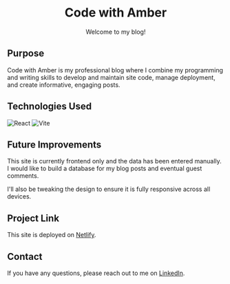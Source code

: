 <h1 align="center" id="readme-top">Code with Amber</h1>

<p align="center">Welcome to my blog!</p>

## Purpose

Code with Amber is my professional blog where I combine my programming and writing skills to develop and maintain site code, manage deployment, and create informative, engaging posts.

## Technologies Used

![React](https://img.shields.io/badge/React-20232A?style=for-the-badge&logo=react&logoColor=61DAFB)
![Vite](https://img.shields.io/badge/-Vite-c1d6d6?logo=vite&style=for-the-badge)

## Future Improvements

This site is currently frontend only and the data has been entered manually. I would like to build a database for my blog posts and eventual guest comments.

I'll also be tweaking the design to ensure it is fully responsive across all devices.

## Project Link

This site is deployed on [Netlify](https://codewithamber.netlify.app).

## Contact

If you have any questions, please reach out to me on [LinkedIn](https://www.linkedin.com/in/amberhunt955).
